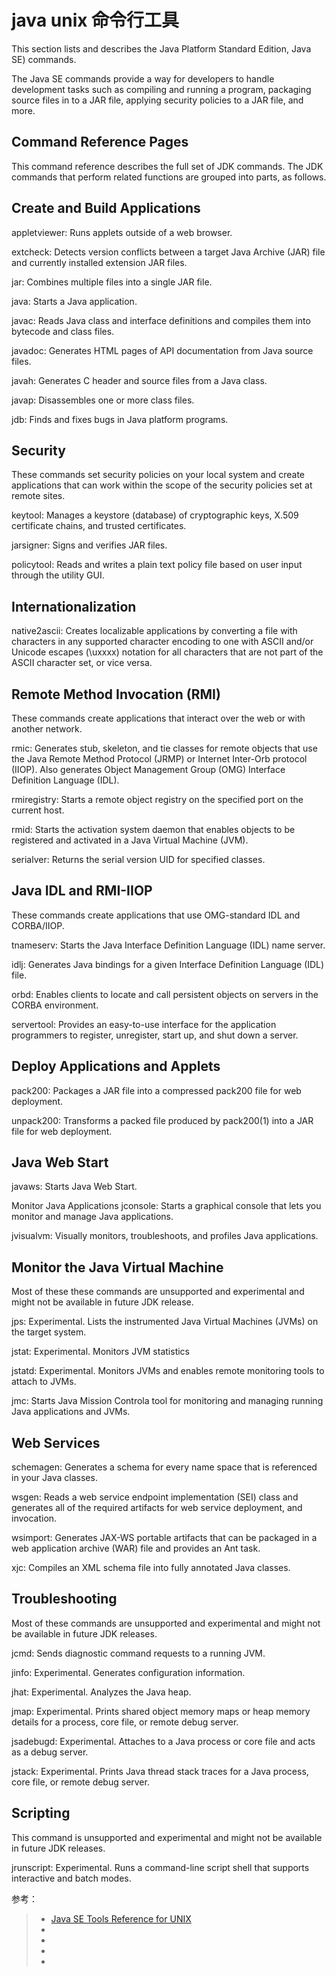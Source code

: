 # java unix 命令行工具

This section lists and describes the Java Platform Standard Edition, Java SE) commands.

The Java SE commands provide a way for developers to handle development tasks such as compiling and running a program, packaging source files in to a JAR file, applying security policies to a JAR file, and more.

## Command Reference Pages
This command reference describes the full set of JDK commands. The JDK commands that perform related functions are grouped into parts, as follows.

## Create and Build Applications
appletviewer: Runs applets outside of a web browser.

extcheck: Detects version conflicts between a target Java Archive (JAR) file and currently installed extension JAR files.

jar: Combines multiple files into a single JAR file.

java: Starts a Java application.

javac: Reads Java class and interface definitions and compiles them into bytecode and class files.

javadoc: Generates HTML pages of API documentation from Java source files.

javah: Generates C header and source files from a Java class.

javap: Disassembles one or more class files.

jdb: Finds and fixes bugs in Java platform programs.

## Security
These commands set security policies on your local system and create applications that can work within the scope of the security policies set at remote sites.

keytool: Manages a keystore (database) of cryptographic keys, X.509 certificate chains, and trusted certificates.

jarsigner: Signs and verifies JAR files.

policytool: Reads and writes a plain text policy file based on user input through the utility GUI.

## Internationalization
native2ascii: Creates localizable applications by converting a file with characters in any supported character encoding to one with ASCII and/or Unicode escapes (\uxxxx) notation for all characters that are not part of the ASCII character set, or vice versa.

## Remote Method Invocation (RMI)
These commands create applications that interact over the web or with another network.

rmic: Generates stub, skeleton, and tie classes for remote objects that use the Java Remote Method Protocol (JRMP) or Internet Inter-Orb protocol (IIOP). Also generates Object Management Group (OMG) Interface Definition Language (IDL).

rmiregistry: Starts a remote object registry on the specified port on the current host.

rmid: Starts the activation system daemon that enables objects to be registered and activated in a Java Virtual Machine (JVM).

serialver: Returns the serial version UID for specified classes.

## Java IDL and RMI-IIOP
These commands create applications that use OMG-standard IDL and CORBA/IIOP.

tnameserv: Starts the Java Interface Definition Language (IDL) name server.

idlj: Generates Java bindings for a given Interface Definition Language (IDL) file.

orbd: Enables clients to locate and call persistent objects on servers in the CORBA environment.

servertool: Provides an easy-to-use interface for the application programmers to register, unregister, start up, and shut down a server.

## Deploy Applications and Applets
pack200: Packages a JAR file into a compressed pack200 file for web deployment.

unpack200: Transforms a packed file produced by pack200(1) into a JAR file for web deployment.

## Java Web Start
javaws: Starts Java Web Start.

Monitor Java Applications
jconsole: Starts a graphical console that lets you monitor and manage Java applications.

jvisualvm: Visually monitors, troubleshoots, and profiles Java applications.

## Monitor the Java Virtual Machine
Most of these these commands are unsupported and experimental and might not be available in future JDK release.

jps: Experimental. Lists the instrumented Java Virtual Machines (JVMs) on the target system.

jstat: Experimental. Monitors JVM statistics

jstatd: Experimental. Monitors JVMs and enables remote monitoring tools to attach to JVMs.

jmc: Starts Java Mission Controla tool for monitoring and managing running Java applications and JVMs.

## Web Services
schemagen: Generates a schema for every name space that is referenced in your Java classes.

wsgen: Reads a web service endpoint implementation (SEI) class and generates all of the required artifacts for web service deployment, and invocation.

wsimport: Generates JAX-WS portable artifacts that can be packaged in a web application archive (WAR) file and provides an Ant task.

xjc: Compiles an XML schema file into fully annotated Java classes.

## Troubleshooting
Most of these commands are unsupported and experimental and might not be available in future JDK releases.

jcmd: Sends diagnostic command requests to a running JVM.

jinfo: Experimental. Generates configuration information.

jhat: Experimental. Analyzes the Java heap.

jmap: Experimental. Prints shared object memory maps or heap memory details for a process, core file, or remote debug server.

jsadebugd: Experimental. Attaches to a Java process or core file and acts as a debug server.

jstack: Experimental. Prints Java thread stack traces for a Java process, core file, or remote debug server.

## Scripting
This command is unsupported and experimental and might not be available in future JDK releases.

jrunscript: Experimental. Runs a command-line script shell that supports interactive and batch modes.




参考：
> * [Java SE Tools Reference for UNIX](https://docs.oracle.com/javase/8/docs/technotes/tools/unix/index.html)
> * []()
> * []()
> * []()
> * []()